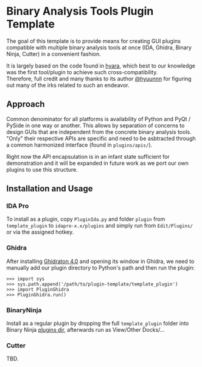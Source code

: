 # Binary Analysis Tools Plugin Template

The goal of this template is to provide means for creating GUI plugins compatible with multiple binary analysis tools at once (IDA, Ghidra, Binary Ninja, Cutter) in a convenient fashion.  

It is largely based on the code found in [hyara](https://github.com/hyuunnn/Hyara), which best to our knowledge was the first tool/plugin to achieve such cross-compatibility.  
Therefore, full credit and many thanks to its author [@hyuunnn](https://github.com/hyuunnn) for figuring out many of the irks related to such an endeavor.

## Approach

Common denominator for all platforms is availability of Python and PyQt / PySide in one way or another. 
This allows by separation of concerns to design GUIs that are independent from the concrete binary analysis tools.
"Only" their respective APIs are specific and need to be asbtracted through a common harmonized interface (found in `plugins/apis/`).

Right now the API encapsulation is in an infant state sufficient for demonstration and it will be expanded in future work as we port our own plugins to use this structure.

## Installation and Usage

### IDA Pro

To install as a plugin, copy `PluginIda.py` and folder `plugin` from `template_plugin` to `idapro-x.x/plugins` and simply run from `Edit/Plugins/` or via the assigned hotkey.

### Ghidra

After installing [Ghidraton 4.0](https://github.com/mandiant/Ghidrathon/releases/tag/v4.0.0) and opening its window in Ghidra, we need to manually add our plugin directory to Python's path and then run the plugin:

```
>>> import sys
>>> sys.path.append('/path/to/plugin-template/template_plugin')
>>> import PluginGhidra
>>> PluginGhidra.run()
```

### BinaryNinja

Install as a regular plugin by dropping the full `template_plugin` folder into Binary Ninja [plugins dir](https://github.com/Vector35/binaryninja-api/tree/dev/python/examples#loading-plugins), afterwards run as View/Other Docks/...

### Cutter

TBD.